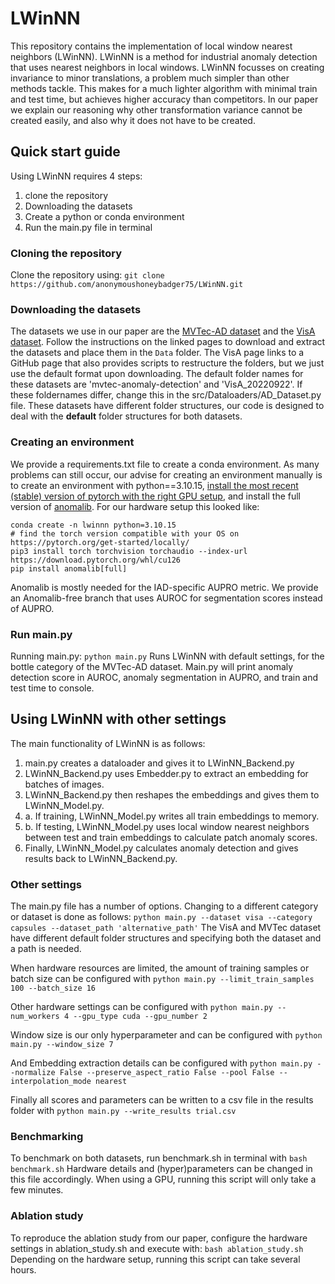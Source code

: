 # LWinNN

This repository contains the implementation of local window nearest neighbors (LWinNN). LWinNN is a method for industrial anomaly detection that uses nearest neighbors in local windows. LWinNN focusses on creating invariance to minor translations, a problem much simpler than other methods tackle. This makes for a much lighter algorithm with minimal train and test time, but achieves higher accuracy than competitors. In our paper we explain our reasoning why other transformation variance cannot be created easily, and also why it does not have to be created. 

## Quick start guide
Using LWinNN requires 4 steps:
1. clone the repository
2. Downloading the datasets
3. Create a python or conda environment
4. Run the main.py file in terminal

### Cloning the repository
Clone the repository using:
`git clone https://github.com/anonymoushoneybadger75/LWinNN.git`

### Downloading the datasets
The datasets we use in our paper are the [MVTec-AD dataset](https://www.mvtec.com/company/research/datasets/mvtec-ad) and the [VisA dataset](https://github.com/amazon-science/spot-diff). Follow the instructions on the linked pages to download and extract the datasets and place them in the `Data` folder. The VisA page links to a GitHub page that also provides scripts to restructure the folders, but we just use the default format upon downloading.
 The default folder names for these datasets are 'mvtec-anomaly-detection' and 'VisA_20220922'. If these foldernames differ, change this in the src/Dataloaders/AD_Dataset.py file. These datasets have different folder structures, our code is designed to deal with the **default** folder structures for both datasets.  

### Creating an environment
We provide a requirements.txt file to create a conda environment. As many problems can still occur, our advise for creating an environment manually is to create an environment with python==3.10.15, [install the most recent (stable) version of pytorch with the right GPU setup](https://pytorch.org/get-started/locally/), and install the full version of [anomalib](https://github.com/openvinotoolkit/anomalib). For our hardware setup this looked like:
```shell
conda create -n lwinnn python=3.10.15
# find the torch version compatible with your OS on https://pytorch.org/get-started/locally/
pip3 install torch torchvision torchaudio --index-url https://download.pytorch.org/whl/cu126
pip install anomalib[full]
```
Anomalib is mostly needed for the IAD-specific AUPRO metric. We provide an Anomalib-free branch that uses AUROC for segmentation scores instead of AUPRO. 

### Run main.py
Running main.py:
`python main.py`
Runs LWinNN with default settings, for the bottle category of the MVTec-AD dataset. Main.py will print anomaly detection score in AUROC, anomaly segmentation in AUPRO, and train and test time to console. 

## Using LWinNN with other settings
The main functionality of LWinNN is as follows:
1. main.py creates a dataloader and gives it to LWinNN_Backend.py
2. LWinNN_Backend.py uses Embedder.py to extract an embedding for batches of images.
3. LWinNN_Backend.py then reshapes the embeddings and gives them to LWinNN_Model.py.
4. a. If training, LWinNN_Model.py writes all train embeddings to memory.
4. b. If testing, LWinNN_Model.py uses local window nearest neighbors between test and train embeddings to calculate patch anomaly scores.
5. Finally, LWinNN_Model.py calculates anomaly detection and gives results back to LWinNN_Backend.py. 


### Other settings
The main.py file has a number of options. Changing to a different category or dataset is done as follows:
`python main.py --dataset visa --category capsules --dataset_path 'alternative_path'`
The VisA and MVTec dataset have different default folder structures and specifying both the dataset and a path is needed. 

When hardware resources are limited, the amount of training samples or batch size can be configured with 
`python main.py --limit_train_samples 100 --batch_size 16`

Other hardware settings can be configured with
`python main.py --num_workers 4 --gpu_type cuda --gpu_number 2`

Window size is our only hyperparameter and can be configured with
`python main.py --window_size 7`

And Embedding extraction details can be configured with
`python main.py --normalize False --preserve_aspect_ratio False --pool False --interpolation_mode nearest`

Finally all scores and parameters can be written to a csv file in the results folder with
`python main.py --write_results trial.csv`

### Benchmarking
To benchmark on both datasets, run benchmark.sh in terminal with
`bash benchmark.sh`
Hardware details and (hyper)parameters can be changed in this file accordingly. When using a GPU, running this script will only take a few minutes. 

### Ablation study
To reproduce the ablation study from our paper, configure the hardware settings in ablation_study.sh and execute with:
`bash ablation_study.sh`
Depending on the hardware setup, running this script can take several hours. 
